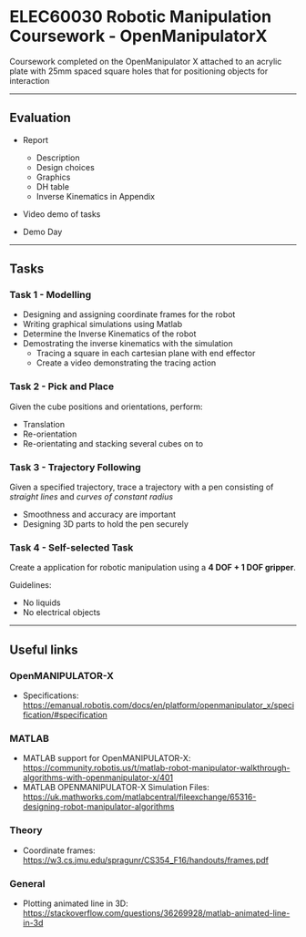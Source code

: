 # ELEC60030 Robotic Manipulation Coursework - OpenManipulatorX

Coursework completed on the OpenManipulator X attached to an acrylic plate with 25mm spaced square holes that for positioning objects for interaction

----

## Evaluation

- Report 
  - Description 
  - Design choices 
  - Graphics 
  - DH table 
  - Inverse Kinematics in Appendix 

- Video demo of tasks
- Demo Day 

---- 

## Tasks 

### Task 1 - Modelling 

- Designing and assigning coordinate frames for the robot
- Writing graphical simulations using Matlab 
- Determine the Inverse Kinematics of the robot 
- Demostrating the inverse kinematics with the simulation 
  - Tracing a square in each cartesian plane with end effector 
  - Create a video demonstrating the tracing action 

### Task 2 - Pick and Place

Given the cube positions and orientations, perform:
- Translation 
- Re-orientation 
- Re-orientating and stacking several cubes on to

### Task 3 - Trajectory Following 

Given a specified trajectory, trace a trajectory with a pen consisting of *straight lines* and *curves of constant radius* 
- Smoothness and accuracy are important 
- Designing 3D parts to hold the pen securely 

### Task 4 - Self-selected Task 

Create a application for robotic manipulation using a **4 DOF + 1 DOF gripper**.

Guidelines:
- No liquids 
- No electrical objects 

---- 

## Useful links 

### OpenMANIPULATOR-X
- Specifications: https://emanual.robotis.com/docs/en/platform/openmanipulator_x/specification/#specification

### MATLAB 
- MATLAB support for OpenMANIPULATOR-X: https://community.robotis.us/t/matlab-robot-manipulator-walkthrough-algorithms-with-openmanipulator-x/401
- MATLAB OPENMANIPULATOR-X Simulation Files: https://uk.mathworks.com/matlabcentral/fileexchange/65316-designing-robot-manipulator-algorithms 

### Theory
- Coordinate frames: https://w3.cs.jmu.edu/spragunr/CS354_F16/handouts/frames.pdf

### General
- Plotting animated line in 3D: https://stackoverflow.com/questions/36269928/matlab-animated-line-in-3d
